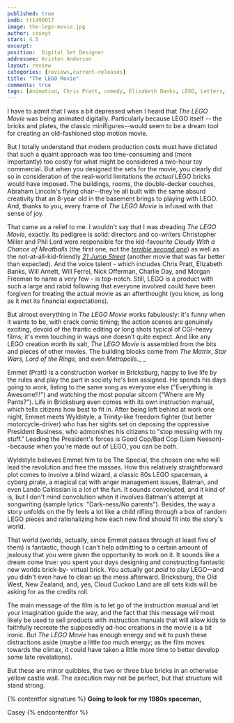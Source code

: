 ```yaml
---
published: true
imdb: tt1490017
image: the-lego-movie.jpg
author: caseyt
stars: 4.5
excerpt: 
position:  Digital Set Designer
addressee: Kristen Anderson
layout: review
categories: [reviews,current-releases]
title: "The LEGO Movie"
comments: true
tags: [Animation, Chris Pratt, comedy, Elizabeth Banks, LEGO, Letters, Morgan Freeman, Will Arnett]
---
```

I have to admit that I was a bit depressed when I heard that _The LEGO Movie_ was being animated digitally. Particularly because LEGO itself -- the bricks and plates, the classic minifigures--would seem to be a dream tool for creating an old-fashioned stop motion movie. 

But I totally understand that modern production costs must have dictated that such a quaint approach was too time-consuming and (more importantly) too costly for what might be considered a two-hour toy commercial. But when you designed the sets for the movie, you clearly did so in consideration of the real-world limitations the _actual_ LEGO bricks would have imposed. The  buildings, rooms, the double-decker couches, Abraham Lincoln's flying chair--they're all built with the same absurd creativity that an 8-year old in the basement brings to playing with LEGO. And, thanks to you, every frame of _The LEGO Movie_ is infused with that sense of joy.

That came as a relief to me. I wouldn't say that I was dreading _The LEGO Movie_, exactly. Its pedigree is solid: directors and co-writers Christopher Miller and Phil Lord were responsible for the kid-favourite _Cloudy With a Chance of Meatballs_ (the first one, not the [_terrible second one_][1]) as well as the not-at-all-kid-friendly [_21 Jump Street_][2] (another movie that was far better than expected). And the voice talent - which includes Chris Pratt, Elizabeth Banks, Will Arnett, Will Ferrel, Nick Offerman, Charlie Day, and Morgan Freeman to name a very few - is top-notch. Still, LEGO is a product with such a large and rabid following that everyone involved could have been forgiven for treating the actual movie as an afterthought (you know, as long as it met its financial expectations).

   [1]: /content/2013/10/1/cloudy-with-a-chance-of-meatballs-2.html
   [2]: /content/2012/3/15/sxsw-postcard-21-jump-street.html

But almost everything in _The LEGO Movie_ works fabulously: it's funny when it wants to be, with crack comic timing; the action scenes are genuinely exciting, devoid of the frantic editing or long shots typical of CGI-heavy films; it's even touching in ways one doesn't quite expect. And like any LEGO creation worth its salt, _The LEGO Movie_ is assembled from the bits and pieces of other movies. The building blocks come from _The Matrix_, _Star Wars,_ _Lord of the Rings,_ and even _Metropolis_._ _

Emmet (Pratt) is a construction worker in Bricksburg, happy to live life by the rules and play the part in society he's ben assigned. He spends his days going to work, listing to the same song as everyone else ("Everything is Awesome!!!") and watching the most popular sitcom ("Where are My Pants?"). Life in Bricksburg even comes with its own instruction manual, which tells citizens how best to fit in. After being left behind at work one night, Emmet meets Wyldstyle, a Trinity-like freedom fighter (but better motorcycle-driver) who has her sights set on deposing the oppressive President Business, who admonishes his citizens to "stop messing with my stuff." Leading the President's forces is Good Cop/Bad Cop (Liam Neeson)--because when you're made out of LEGO, you can be both. 

Wyldstyle believes Emmet him to be The Special, the chosen one who will lead the revolution and free the masses. How this relatively straightforward plot comes to involve a blind wizard, a classic 80s LEGO spaceman, a cyborg pirate, a magical cat with anger management issues, Batman, and even Lando Calrissian is a lot of the fun. It sounds convoluted, and it kind of is, but I don't mind convolution when it involves Batman's attempt at songwriting (sample lyrics: "Dark-ness/No parents"). Besides, the way a story unfolds on the fly feels a lot like a child rifling through a box of random LEGO pieces and rationalizing how each new find should fit into the story's world.

That world (worlds, actually, since Emmet passes through at least five of them) is fantastic, though I can't help admitting to a certain amount of jealousy that you were given the opportunity to work on it. It sounds like a dream come true: you spent your days designing and constructing fantastic new worlds brick-by- virtual brick. You actually got _paid_ to play LEGO--and you didn't even have to clean up the mess afterward. Bricksburg, the Old West, New Zealand, and, yes, Cloud Cuckoo Land are all sets kids will be asking for as the credits roll.

The main message of the film is to let go of the instruction manual and let your imagination guide the way, and the fact that this message will most likely be used to sell products with instruction manuals that will allow kids to faithfully recreate the supposedly ad-hoc creations in the movie is a bit ironic. But _The LEGO Movie_ has enough energy and wit to push these distractions aside (maybe a little _too_ much energy; as the film moves towards the climax, it could have taken a little more time to better develop some late revelations).

But these are minor quibbles, the two or three blue bricks in an otherwise yellow castle wall. The execution may not be perfect, but that structure will stand strong.

{% contentfor signature %}
**Going to look for my 1980s spaceman,**

Casey
{% endcontentfor %}